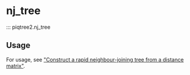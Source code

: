# nj_tree

::: piqtree2.nj_tree

## Usage

For usage, see ["Construct a rapid neighbour-joining tree from a distance matrix"](../../quickstart/construct_nj_tree.md).
